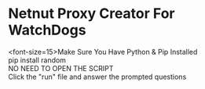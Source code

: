 # Netnut Proxy Creator For WatchDogs
<font-size=15>Make Sure You Have Python & Pip Installed
</br>
pip install random
</br>
NO NEED TO OPEN THE SCRIPT
</br>
Click the "run" file and answer the prompted questions</strong>
</font-size>
